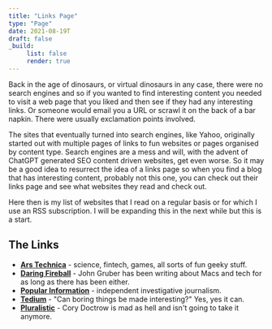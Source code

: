 ```yaml
---
title: "Links Page"
type: "Page"
date: 2021-08-19T
draft: false
_build:
     list: false
     render: true
---
```


Back in the age of dinosaurs, or virtual dinosaurs in any case, there were no search engines and so if you wanted to find interesting content you needed to visit a web page that you liked and then see if they had any interesting links. Or someone would email you a URL or scrawl it on the back of a bar napkin. There were usually exclamation points involved.

The sites that eventually turned into search engines, like Yahoo, originally started out with multiple pages of links to fun websites or pages organised by content type. Search engines are a mess and will, with the advent of ChatGPT generated SEO content driven websites, get even worse. So it may be a good idea to resurrect the idea of a links page so when you find a blog that has interesting content, probably not this one, you can check out their links page and see what websites they read and check out.

Here then is my list of websites that I read on a regular basis or for which I use an RSS subscription. I will be expanding this in the next while but this is a start.

## The Links

* [**Ars Technica**](https://arstechnica.com) - science, fintech, games, all sorts of fun geeky stuff.
* [**Daring Fireball**](https://daringfireball.net) -  John Gruber has been writing about Macs and tech for as long as there has been either.
* [**Popular Information**](https://popular.info/) - independent investigative journalism.
* [**Tedium**](https://tedium.co/) - "Can boring things be made interesting?" Yes, yes it can.
* [**Pluralistic**](https://pluralistic.net/) - Cory Doctrow is mad as hell and isn't going to take it anymore.
